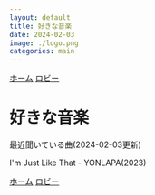 ```yaml
---
layout: default
title: 好きな音楽
date: 2024-02-03
image: ./logo.png
categories: main
---
```

[ホーム](./index) [ロビー](144)

# 好きな音楽

最近聞いている曲(2024-02-03更新)

I'm Just Like That - YONLAPA(2023)




[ホーム](./index) [ロビー](144)